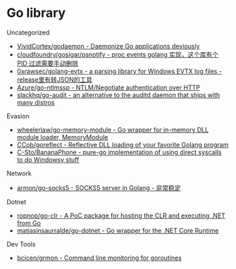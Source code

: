 # Go library

Uncategorized

* [VividCortex/godaemon - Daemonize Go applications deviously](https://github.com/VividCortex/godaemon)
* [cloudfoundry/gosigar/psnotify - proc events golang 实现，这个库有个 PID 过滤需要手动删除](https://github.com/cloudfoundry/gosigar/tree/master/psnotify)
* [0xrawsec/golang-evtx - a parsing library for Windows EVTX log files - release里有转JSON的工具](https://github.com/0xrawsec/golang-evtx)
* [Azure/go-ntlmssp - NTLM/Negotiate authentication over HTTP](https://github.com/Azure/go-ntlmssp)
* [slackhq/go-audit - an alternative to the auditd daemon that ships with many distros](https://github.com/slackhq/go-audit)

Evasion

* [wheelerlaw/go-memory-module - Go wrapper for in-memory DLL module loader, MemoryModule](https://github.com/wheelerlaw/go-memory-module)
* [CCob/goreflect - Reflective DLL loading of your favorite Golang program](https://github.com/CCob/goreflect)
* [C-Sto/BananaPhone - pure-go implementation of using direct syscalls to do Windowsy stuff](https://github.com/C-Sto/BananaPhone)

Network

* [armon/go-socks5 - SOCKS5 server in Golang - 非常稳定](https://github.com/armon/go-socks5)

Dotnet

* [ropnop/go-clr - A PoC package for hosting the CLR and executing .NET from Go](https://github.com/ropnop/go-clr)
* [matiasinsaurralde/go-dotnet - Go wrapper for the .NET Core Runtime](https://github.com/matiasinsaurralde/go-dotnet)

Dev Tools

* [bcicen/grmon - Command line monitoring for goroutines](https://github.com/bcicen/grmon)
